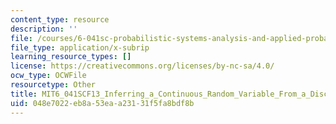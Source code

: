 ```yaml
---
content_type: resource
description: ''
file: /courses/6-041sc-probabilistic-systems-analysis-and-applied-probability-fall-2013/048e7022eb8a53eaa23131f5fa8bdf8b_MIT6_041SCF13_Inferring_a_Continuous_Random_Variable_From_a_Discrete_Measurement_300k.vtt
file_type: application/x-subrip
learning_resource_types: []
license: https://creativecommons.org/licenses/by-nc-sa/4.0/
ocw_type: OCWFile
resourcetype: Other
title: MIT6_041SCF13_Inferring_a_Continuous_Random_Variable_From_a_Discrete_Measurement_300k.srt
uid: 048e7022-eb8a-53ea-a231-31f5fa8bdf8b
---
```

